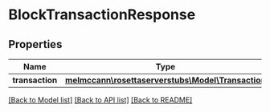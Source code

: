 # BlockTransactionResponse

## Properties
Name | Type | Description | Notes
------------ | ------------- | ------------- | -------------
**transaction** | [**melmccann\rosettaserverstubs\Model\Transaction**](Transaction.md) |  | 

[[Back to Model list]](../README.md#documentation-for-models) [[Back to API list]](../README.md#documentation-for-api-endpoints) [[Back to README]](../README.md)



